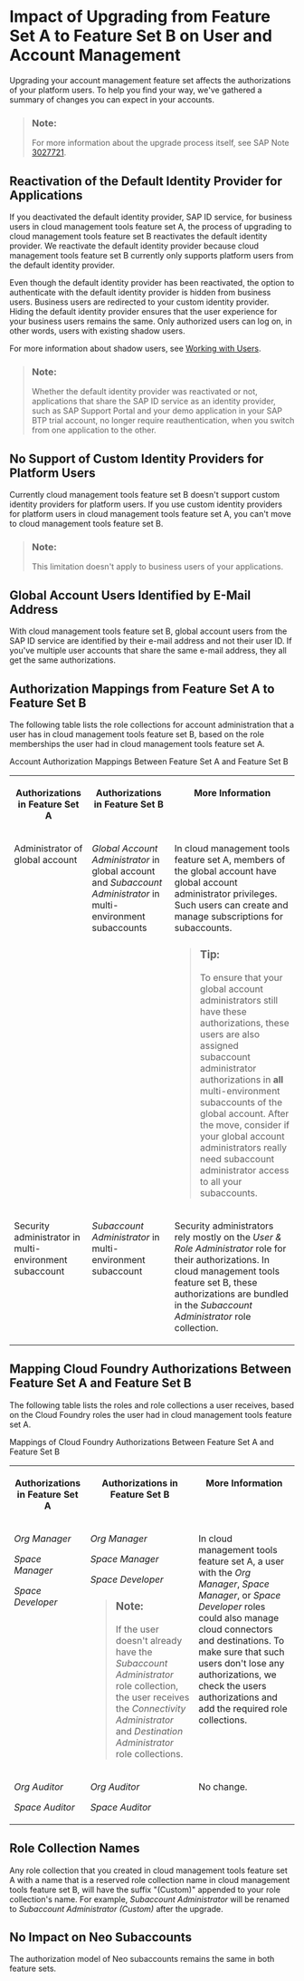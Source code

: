 <!-- loio1ac8143b71fb46e78564ed30be757620 -->

# Impact of Upgrading from Feature Set A to Feature Set B on User and Account Management

Upgrading your account management feature set affects the authorizations of your platform users. To help you find your way, we've gathered a summary of changes you can expect in your accounts.

> ### Note:  
> For more information about the upgrade process itself, see SAP Note [3027721](https://launchpad.support.sap.com/#/notes/3027721).



<a name="loio1ac8143b71fb46e78564ed30be757620__section_n3n_2k1_54b"/>

## Reactivation of the Default Identity Provider for Applications

If you deactivated the default identity provider, SAP ID service, for business users in cloud management tools feature set A, the process of upgrading to cloud management tools feature set B reactivates the default identity provider. We reactivate the default identity provider because cloud management tools feature set B currently only supports platform users from the default identity provider.

Even though the default identity provider has been reactivated, the option to authenticate with the default identity provider is hidden from business users. Business users are redirected to your custom identity provider. Hiding the default identity provider ensures that the user experience for your business users remains the same. Only authorized users can log on, in other words, users with existing shadow users.

For more information about shadow users, see [Working with Users](../50-administration-and-ops/working-with-users-2c91f88.md).

> ### Note:  
> Whether the default identity provider was reactivated or not, applications that share the SAP ID service as an identity provider, such as SAP Support Portal and your demo application in your SAP BTP trial account, no longer require reauthentication, when you switch from one application to the other.



<a name="loio1ac8143b71fb46e78564ed30be757620__section_th5_cgb_54b"/>

## No Support of Custom Identity Providers for Platform Users

Currently cloud management tools feature set B doesn't support custom identity providers for platform users. If you use custom identity providers for platform users in cloud management tools feature set A, you can't move to cloud management tools feature set B.

> ### Note:  
> This limitation doesn't apply to business users of your applications.



<a name="loio1ac8143b71fb46e78564ed30be757620__section_qft_32b_54b"/>

## Global Account Users Identified by E-Mail Address

With cloud management tools feature set B, global account users from the SAP ID service are identified by their e-mail address and not their user ID. If you've multiple user accounts that share the same e-mail address, they all get the same authorizations.



## Authorization Mappings from Feature Set A to Feature Set B

The following table lists the role collections for account administration that a user has in cloud management tools feature set B, based on the role memberships the user had in cloud management tools feature set A.

<a name="loio1ac8143b71fb46e78564ed30be757620__table_lcx_h1m_t4b"/>Account Authorization Mappings Between Feature Set A and Feature Set B


<table>
<tr>
<th valign="top">

Authorizations in Feature Set A



</th>
<th valign="top">

Authorizations in Feature Set B



</th>
<th valign="top">

More Information



</th>
</tr>
<tr>
<td valign="top">

Administrator of global account



</td>
<td valign="top">

*Global Account Administrator* in global account and *Subaccount Administrator* in multi-environment subaccounts



</td>
<td valign="top">

In cloud management tools feature set A, members of the global account have global account administrator privileges. Such users can create and manage subscriptions for subaccounts.

> ### Tip:  
> To ensure that your global account administrators still have these authorizations, these users are also assigned subaccount administrator authorizations in **all** multi-environment subaccounts of the global account. After the move, consider if your global account administrators really need subaccount administrator access to all your subaccounts.



</td>
</tr>
<tr>
<td valign="top">

Security administrator in multi-environment subaccount



</td>
<td valign="top">

*Subaccount Administrator* in multi-environment subaccount



</td>
<td valign="top">

Security administrators rely mostly on the *User & Role Administrator* role for their authorizations. In cloud management tools feature set B, these authorizations are bundled in the *Subaccount Administrator* role collection.



</td>
</tr>
</table>



<a name="loio1ac8143b71fb46e78564ed30be757620__section_mjb_tcm_t4b"/>

## Mapping Cloud Foundry Authorizations Between Feature Set A and Feature Set B

The following table lists the roles and role collections a user receives, based on the Cloud Foundry roles the user had in cloud management tools feature set A.

<a name="loio1ac8143b71fb46e78564ed30be757620__table_jgg_pvy_t4b"/>Mappings of Cloud Foundry Authorizations Between Feature Set A and Feature Set B


<table>
<tr>
<th valign="top">

Authorizations in Feature Set A



</th>
<th valign="top">

Authorizations in Feature Set B



</th>
<th valign="top">

More Information



</th>
</tr>
<tr>
<td valign="top">

*Org Manager*

*Space Manager*

*Space Developer*



</td>
<td valign="top">

*Org Manager*

*Space Manager*

*Space Developer*

> ### Note:  
> If the user doesn't already have the *Subaccount Administrator* role collection, the user receives the *Connectivity Administrator* and *Destination Administrator* role collections.



</td>
<td valign="top">

In cloud management tools feature set A, a user with the *Org Manager*, *Space Manager*, or *Space Developer* roles could also manage cloud connectors and destinations. To make sure that such users don't lose any authorizations, we check the users authorizations and add the required role collections.



</td>
</tr>
<tr>
<td valign="top">

*Org Auditor*

*Space Auditor*



</td>
<td valign="top">

*Org Auditor*

*Space Auditor*



</td>
<td valign="top">

No change.



</td>
</tr>
</table>



<a name="loio1ac8143b71fb46e78564ed30be757620__section_xlb_lmv_3pb"/>

## Role Collection Names

Any role collection that you created in cloud management tools feature set A with a name that is a reserved role collection name in cloud management tools feature set B, will have the suffix "\(Custom\)" appended to your role collection's name. For example, *Subaccount Administrator* will be renamed to *Subaccount Administrator \(Custom\)* after the upgrade.



<a name="loio1ac8143b71fb46e78564ed30be757620__section_o3p_yj1_54b"/>

## No Impact on Neo Subaccounts

The authorization model of Neo subaccounts remains the same in both feature sets.

